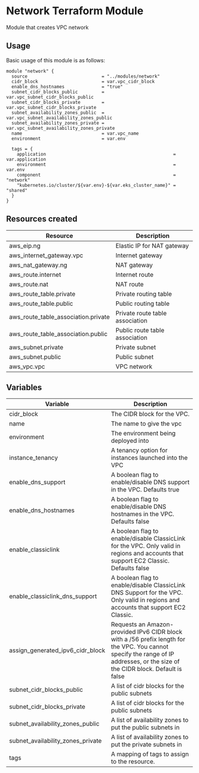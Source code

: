 # Network Terraform Module

Module that creates VPC network

## Usage

Basic usage of this module is as follows:

```
module "network" {
  source                            = "../modules/network"
  cidr_block                        = var.vpc_cidr_block
  enable_dns_hostnames              = "true"
  subnet_cidr_blocks_public         = var.vpc_subnet_cidr_blocks_public
  subnet_cidr_blocks_private        = var.vpc_subnet_cidr_blocks_private
  subnet_availability_zones_public  = var.vpc_subnet_availability_zones_public
  subnet_availability_zones_private = var.vpc_subnet_availability_zones_private
  name                              = var.vpc_name
  environment                       = var.env

  tags = {
    application                                                = var.application
    environment                                                = var.env
    component                                                  = "network"
    "kubernetes.io/cluster/${var.env}-${var.eks_cluster_name}" = "shared"
  }
}
```
## Resources created
| Resource | Description               |
|----------|---------------------------|
|aws_eip.ng| Elastic IP for NAT gateway |
|aws_internet_gateway.vpc| Internet gateway          |
|aws_nat_gateway.ng| NAT gateway               
|aws_route.internet| Internet route|
|aws_route.nat| NAT route|
|aws_route_table.private| Private routing table|
|aws_route_table.public| Public routing table|
|aws_route_table_association.private| Private route table association|
|aws_route_table_association.public| Public route table association|
|aws_subnet.private| Private subnet|
|aws_subnet.public| Public subnet|
|aws_vpc.vpc| VPC network|


## Variables

| Variable | Description |
| --- | --- |
|cidr_block|The CIDR block for the VPC.|
|name|The name to give the vpc|
|environment|The environment being deployed into|
|instance_tenancy|A tenancy option for instances launched into the VPC|
|enable_dns_support|A boolean flag to enable/disable DNS support in the VPC. Defaults true|
|enable_dns_hostnames|A boolean flag to enable/disable DNS hostnames in the VPC. Defaults false|
|enable_classiclink|A boolean flag to enable/disable ClassicLink for the VPC. Only valid in regions and accounts that support EC2 Classic. Defaults false|
|enable_classiclink_dns_support|A boolean flag to enable/disable ClassicLink DNS Support for the VPC. Only valid in regions and accounts that support EC2 Classic.|
|assign_generated_ipv6_cidr_block|Requests an Amazon-provided IPv6 CIDR block with a /56 prefix length for the VPC. You cannot specify the range of IP addresses, or the size of the CIDR block. Default is false|
|subnet_cidr_blocks_public|A list of cidr blocks for the public subnets|
|subnet_cidr_blocks_private|A list of cidr blocks for the public subnets|
|subnet_availability_zones_public|A list of availability zones to put the public subnets in|
|subnet_availability_zones_private|A list of availability zones to put the private subnets in|
|tags|A mapping of tags to assign to the resource.|

